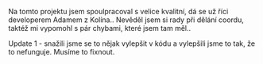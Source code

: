 Na tomto projektu jsem spoulpracoval s velice kvalitní, dá se už říci developerem Adamem z Kolína..
Nevěděl jsem si rady při dělání coordu, taktéž mi vypomohl s pár chybami, které jsem tam měl..

Update 1 - snažili jsme se to nějak vylepšit v kódu a vylepšili jsme to tak, že to nefunguje.
Musíme to fixnout.
